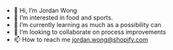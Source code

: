 - 👋 Hi, I’m Jordan Wong
- 👀 I’m interested in food and sports.
- 🌱 I’m currently learning as much as a possibility can
- 💞️ I’m looking to collaborate on process improvements
- 📫 How to reach me jordan.wong@shopify.com

<!---
JordanJGW/JordanJGW is a ✨ special ✨ repository because its `README.md` (this file) appears on your GitHub profile.
You can click the Preview link to take a look at your changes.
--->
